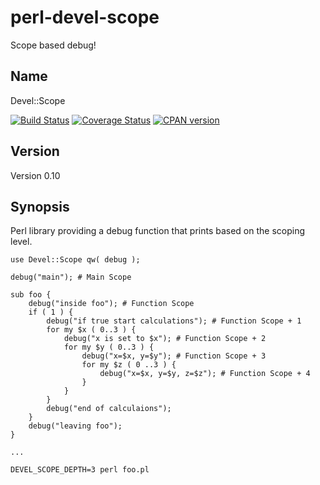 perl-devel-scope
==================

Scope based debug!

Name
-----
Devel::Scope

[![Build Status](https://secure.travis-ci.org/xxfelixxx/perl-term-colormap.svg)](http://travis-ci.org/xxfelixxx/perl-devel-scope)
[![Coverage Status](https://img.shields.io/coveralls/github/xxfelixxx/perl-devel-scope.svg)](https://coveralls.io/github/xxfelixxx/perl-devel-scope?branch=master)
[![CPAN version](https://badge.fury.io/pl/Devel-Scope.svg)](https://badge.fury.io/pl/Devel-Scope)

Version
---------
Version 0.10

Synopsis
-----------
Perl library providing a debug function that prints based on the scoping level.

    use Devel::Scope qw( debug );

    debug("main"); # Main Scope

    sub foo {
        debug("inside foo"); # Function Scope
        if ( 1 ) {
            debug("if true start calculations"); # Function Scope + 1
            for my $x ( 0..3 ) {
                debug("x is set to $x"); # Function Scope + 2
                for my $y ( 0..3 ) {
                    debug("x=$x, y=$y"); # Function Scope + 3
                    for my $z ( 0 ..3 ) {
                        debug("x=$x, y=$y, z=$z"); # Function Scope + 4
                    }
                }
            }
            debug("end of calculaions");
        }
        debug("leaving foo");
    }

    ...

    DEVEL_SCOPE_DEPTH=3 perl foo.pl
